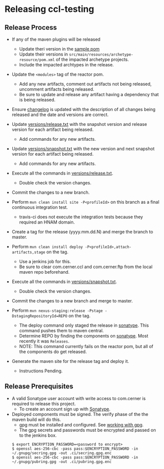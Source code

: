 # Releasing ccl-testing

## Release Process

* If any of the maven plugins will be released 
    * Update theri version in the [sample pom][sample-pom]
    * Update their versions in `src/main/resources/archetype-resource/pom.xml` of the impacted archetype projects.
    * Include the impacted archtypes in the release.    
* Update the `<modules>` tag of the reactor pom.
  * Add any new artifacts, comment out artifacts not being released, uncomment artifacts being released.
  * Be sure to update and release any artifact having a dependency that is being released.
* Ensure [changelog][changelog] is updated with the description of all changes being released and the date and versions are correct.
* Update [versions/release.txt][versions.release.txt] with the snapshot version and release version for each artifact being released.
  * Add commands for any new artifacts.
* Update [versions/snapshot.txt][versions.snapshot.txt] with the new version and next snapshot version for each artifact being released.
  * Add commands for any new artifacts.
* Execute all the commands in [versions/release.txt][versions.release.txt].
  * Double check the version changes.
* Commit the changes to a new branch.
* Perform `mvn clean install site -P<profileId>` on this branch as a final continuous integration test.
    * travis-ci does not execute the integration tests because they required an HNAM domain.
* Create a tag for the release (yyyy.mm.dd.N) and merge the branch to master.
* Perform `mvn clean install deploy -P<profileId>,attach-artifacts,stage` on the tag.
    * Use a jenkins job for this. 
    * Be sure to clear com.cerner.ccl and com.cerner.ftp from the local maven repo beforehand.
* Execute all the commands in [versions/snapshot.txt][versions.snapshot.txt]. 
  * Double check the version changes.
* Commit the changes to a new branch and merge to master.

* Perform `mvn nexus-staging:release -Pstage -DstagingRepositoryId=REPO` on the tag.
    * The deploy command only staged the release in [sonatype][sonatype]. This command pushes them to maven central.
    * Determine REPO by finding the components on [sonatype][sonatype]. Most recently it was `Releases`.
    * NOTE: This command currently fails on the reactor pom, but all of the components do get released.

* Generate the maven site for the release tag and deploy it. 
    * Instructions Pending.
## Release Prerequisites
* A valid Sonatype user account with write access to com.cerner is required to release this project. 
    * To create an account sign up with [Sonatype](https://issues.sonatype.org/secure/Signup!default.jspa).
* Deployed components must be signed. The verify phase of the the maven build will do this.
    * gpg must be installed and configured.  See [working with gpg][gpg help]. 
    * The gpg secrets and passwords must be encrypted and passed on to the jenkins box.
	```    
    $ export ENCRYPTION_PASSWORD=<password to encrypt>
    $ openssl aes-256-cbc -pass pass:$ENCRYPTION_PASSWORD -in ~/.gnupg/secring.gpg -out .ci/secring.gpg.enc
    $ openssl aes-256-cbc -pass pass:$ENCRYPTION_PASSWORD -in ~/.gnupg/pubring.gpg -out .ci/pubring.gpg.enc
	```

[changelog]:CHANGELOG.md
[gpg help]:https://central.sonatype.org/pages/working-with-pgp-signatures.html
[generating-ssh-keys]:https://help.github.com/articles/generating-a-new-ssh-key-and-adding-it-to-the-ssh-agent/#generating-a-new-ssh-key
[versions.release.txt]:versions/release.txt
[versions.snapshot.txt]:versions/snapshot.txt
[sonatype]:https://oss.sonatype.org
[sample-pom]:ccl-maven-plugin/doc/SAMPLEPOM.md